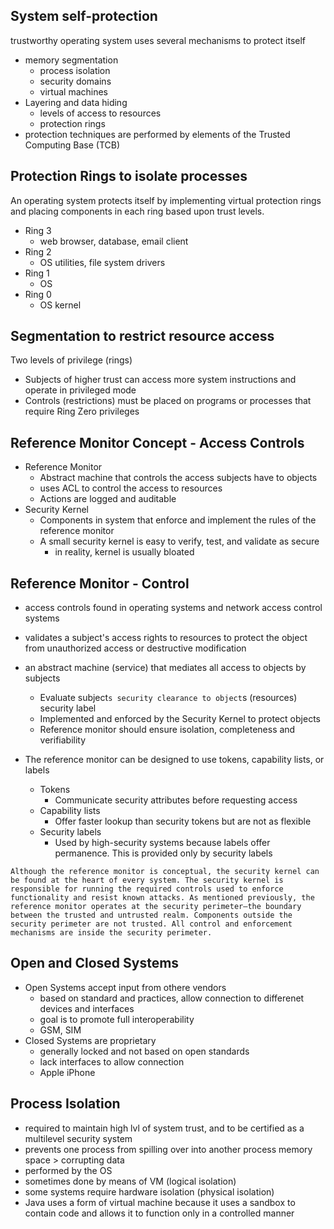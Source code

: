## System self-protection

trustworthy operating system uses several mechanisms to protect itself
* memory segmentation
  * process isolation
  * security domains
  * virtual machines
* Layering and data hiding
  * levels of access to resources
  * protection rings
* protection techniques are performed by elements of the Trusted Computing Base (TCB)

## Protection Rings to isolate processes

An operating system protects itself by implementing virtual protection rings and placing components in each ring based upon trust levels.
* Ring 3
  * web browser, database, email client
* Ring 2
  * OS utilities, file system drivers
* Ring 1
  * OS
* Ring 0
  * OS kernel
  
## Segmentation to restrict resource access
Two levels of privilege (rings)
* Subjects of higher trust can access more system instructions and operate in privileged mode
* Controls (restrictions) must be placed on programs or processes that require Ring Zero privileges

## Reference Monitor Concept - Access Controls
* Reference Monitor 
  * Abstract machine that controls the access subjects have to objects
  * uses ACL to control the access to resources
  * Actions are logged and auditable
* Security Kernel 
  * Components in system that enforce and implement the rules of the reference monitor
  * A small security kernel is easy to verify, test, and validate as secure
    * in reality, kernel is usually bloated
    
    
## Reference Monitor - Control
* access controls found in operating systems and network access control systems
* validates a subject's access rights to resources to protect the object from unauthorized access or destructive modification
* an abstract machine (service) that mediates all access to objects by subjects
  * Evaluate subject`s security clearance to object`s (resources) security label
  * Implemented and enforced by the Security Kernel to protect objects
  * Reference monitor should ensure isolation, completeness and verifiability

* The reference monitor can be designed to use tokens, capability lists, or labels
  * Tokens
    * Communicate security attributes before requesting access
  * Capability lists
    * Offer faster lookup than security tokens but are not as flexible
  * Security labels
    * Used by high-security systems because labels offer permanence. This is provided only by security labels
    
`
Although the reference monitor is conceptual, the security kernel can be found at the heart of every system. The security kernel is responsible for running the required controls used to enforce functionality and resist known attacks. As mentioned previously, the reference monitor operates at the security perimeter—the boundary between the trusted and untrusted realm. Components outside the security perimeter are not trusted. All control and enforcement mechanisms are inside the security perimeter.
`

## Open and Closed Systems

* Open Systems accept input from othere vendors
  * based on standard and practices, allow connection to differenet devices and interfaces
  * goal is to promote full interoperability
  * GSM, SIM
* Closed Systems are proprietary
  * generally locked and not based on open standards
  * lack interfaces to allow connection
  * Apple iPhone
  
## Process Isolation
* required to maintain high lvl of system trust, and to be certified as a multilevel security system
* prevents one process from spilling over into another process memory space > corrupting data
* performed by the OS
* sometimes done by means of VM (logical isolation)
* some systems require hardware isolation (physical isolation)
* Java uses a form of virtual machine because it uses a sandbox to contain code and allows it to function only in a controlled manner
